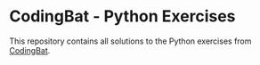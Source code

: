 # CodingBat - Python Exercises

This repository contains all solutions to the Python exercises from [CodingBat](http://codingbat.com/python).
